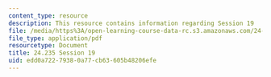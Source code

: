 ```yaml
---
content_type: resource
description: This resource contains information regarding Session 19
file: /media/https%3A/open-learning-course-data-rc.s3.amazonaws.com/24-235j-philosophy-of-law-spring-2012/edd0a72279380a77cb63605b48206efe_MIT24_235JS12_Session19.pdf
file_type: application/pdf
resourcetype: Document
title: 24.235 Session 19
uid: edd0a722-7938-0a77-cb63-605b48206efe
---
```

